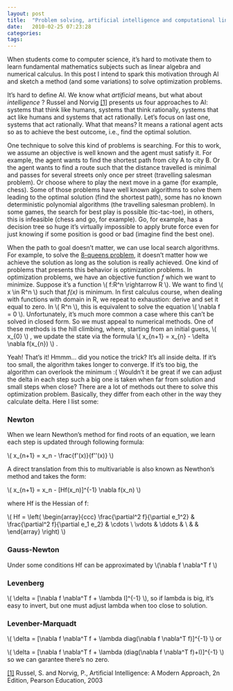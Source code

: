```yaml
---
layout: post
title:  "Problem solving, artificial intelligence and computational linear algebra"
date:   2010-02-25 07:23:28
categories: 
tags: 
---
```


When students come to computer science, it’s hard to motivate them to learn
fundamental mathematics subjects such as linear algebra and numerical calculus.
In this post I intend to spark this motivation through AI and sketch a method
(and some variations) to solve optimization problems.

It’s hard to define AI. We know what _artificial_ means, but what about
_intelligence_ ? Russel and Norvig [[1]](#russel)<a name="back_russel"></a>
presents us four approaches to AI: systems that think like humans, systems that
think rationally, systems that act like humans and systems that act rationally.
Let’s focus on last one, systems that act rationally.  What that means? It
means a rational agent acts so as to achieve the best outcome, i.e., find the
optimal solution.

One technique to solve this kind of problems is searching. For this to work, we
assume an objective is well known and the agent must satisfy it. For example,
the agent wants to find the shortest path from city A to city B. Or the agent
wants to find a route such that the distance travelled is minimal and passes
for several streets only once per street (travelling salesman problem). Or
choose where to play the next move in a game (for example, chess). Some of
those problems have well known algorithms to solve them leading to the optimal
solution (find the shortest path), some has no known deterministic polynomial
algorithms (the travelling salesman problem). In some games, the search for
best play is possible (tic-tac-toe), in others, this is infeasible (chess and
go, for example). Go, for example, has a decision tree so huge it’s virtually
impossible to apply brute force even for just knowing if some position is good
or bad (imagine find the best one).

When the path to goal doesn’t matter, we can use local search algorithms. For
example, to solve the [8-queens
problem](http://en.wikipedia.org/wiki/Eight_queens_puzzle), it doesn’t
matter how we achieve the solution as long as the solution is really achieved.
One kind of problems that presents this behavior is optimization problems. In
optimization problems, we have an objective function _f_ which we want to
minimize.  Suppose it’s a function \\( f:R^n \rightarrow R \\). We want to find
\\( x \in R^n  \\) such that _f(x)_ is minimum. In first calculus course, when
dealing with functions with domain in R, we repeat to exhaustion: derive and
set it equal to zero. In \\( R^n  \\), this is equivalent to solve the equation
\\( \nabla f = 0  \\).  Unfortunately, it’s much more common a case where this
can’t be solved in closed form. 
So we must appeal to numerical methods. One of
these methods is the hill climbing, where, starting from an initial guess,
\\( x\_{0} \\) ,
we update the state via the formula 
\\( x\_{n+1} = x\_{n} - \delta \nabla f(x\_{n}) \\) . 

Yeah! That’s it!  Hmmm… did you notice the trick? It’s all inside delta.
If it’s too small, the algorithm takes longer to converge. If it’s too big, the
algorithm can overlook the minimum :( Wouldn’t it be great if we can adjust the
delta in each step such a big one is taken when far from solution and small
steps when close? There are a lot of methods out there to solve this
optimization problem.  Basically, they differ from each other in the way they
calculate delta. Here I list some:

### Newton

When we learn Newthon’s method for find roots of an equation, we learn each step is updated through following formula:

\\( x\_{n+1} = x\_n - \frac{f'(x)}{f''(x)}  \\)

A direct translation from this to multivariable is also known as Newthon’s method and takes the form:

\\( x\_{n+1} = x\_n - [Hf(x\_n)]^{-1} \nabla f(x\_n)  \\)

where Hf is the Hessian of f:

\\( Hf = \left( \begin{array}{ccc} \frac{\partial^2 f}{\partial e\_1^2} & \frac{\partial^2 f}{\partial e\_1 e\_2} & \cdots \\ \vdots & \ddots &  \\  &  &  \end{array} \right)  \\)

### Gauss-Newton

Under some conditions Hf can be approximated by \\(\nabla f \nabla^T f \\)

### Levenberg

\\( \delta = [\nabla f \nabla^T f + \lambda I]^{-1} \\), so if lambda is big, it’s easy to invert, but one must adjust lambda when too close to solution.

### Levenber-Marquadt

\\( \delta = [\nabla f \nabla^T f + \lambda diag(\nabla f \nabla^T f)]^{-1} \\) or

\\( \delta = [\nabla f \nabla^T f + \lambda (diag(\nabla f \nabla^T f)+I)]^{-1} \\) so we can garantee there’s no zero.


<a name="russel"></a>[[1]](#back_russel) Russel, S. and Norvig, P., Artificial Intelligence: A Modern Approach, 2n Edition, Pearson Education, 2003
